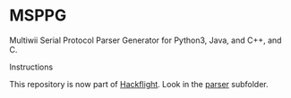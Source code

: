# MSPPG
Multiwii Serial Protocol Parser Generator for Python3, Java, and C++, and C.

Instructions 

This repository is now part of [Hackflight](https://github.com/simondlevy/hackflight).
Look in the [parser](https://github.com/simondlevy/hackflight/tree/master/parser) subfolder.
